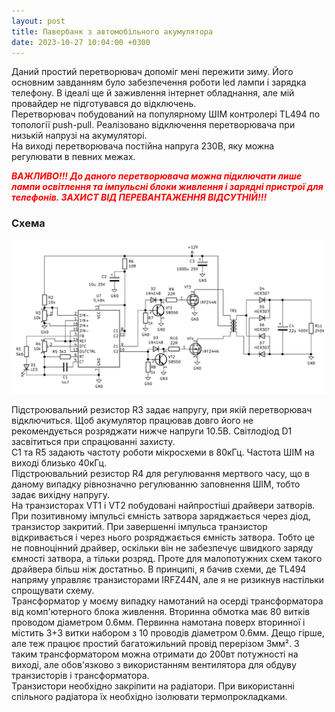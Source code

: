 ```yaml
---
layout: post
title: Павербанк з автомобільного акумулятора
date: 2023-10-27 10:04:00 +0300
---
```


Даний простий перетворювач допоміг мені пережити зиму. Його основним завданням було забезпечення роботи led лампи і зарядка телефону. В ідеалі ще й заживлення інтернет обладнання, але мій провайдер не підготувався до відключень.<!--more-->  
Перетворювач побудований на популярному ШІМ контролері TL494 по топології push-pull. Реалізовано відключення перетворювача при низькій напрузі на акумуляторі.  
На виході перетворювача постійна напруга 230В, яку можна регулювати в певних межах.

<span style="color:red">***ВАЖЛИВО!!! До даного перетворювача можна підключати лише лампи освітлення та імпульсні блоки живлення і зарядні пристрої для телефонів. ЗАХИСТ ВІД ПЕРЕВАНТАЖЕННЯ ВІДСУТНІЙ!!!***</span>

### Схема

![](/assets/2023-10-11-powerbank-tl494/tl494-1-01.jpeg)

Підстроювальний резистор R3 задає напругу, при якій перетворювач відключиться. Щоб акумулятор працював довго його не рекомендується розряджати нижче напруги 10.5В. Світлодіод D1 засвітиться при спрацюванні захисту.  
C1 та R5 задають частоту роботи мікросхеми в 80кГц. Частота ШІМ на виході близько 40кГц.  
Підстроювальний резистор R4 для регулювання мертвого часу, що в даному випадку рівнозначно регулюванню заповнення ШІМ, тобто задає вихідну напругу.  
На транзисторах VT1 і VT2 побудовані найпростіші драйвери затворів. При позитивному імпульсі ємність затвора заряджається через діод, транзистор закритий. При завершенні імпульса транзистор відкривається і через нього розряджається ємність затвора. Тобто це не повноцінний драйвер, оскільки він не забезпечує швидкого заряду ємності затвора, а тільки розряд. Проте для малопотужних схем такого драйвера більш ніж достатньо. В принципі, я бачив схеми, де TL494 напряму управляє транзисторами IRFZ44N, але я не ризикнув настільки спрощувати схему.  
Трансформатор у моєму випадку намотаний на осерді трансформатора від комп'ютерного блока живлення. Вторинна обмотка має 80 витків проводом діаметром 0.6мм. Первинна намотана поверх вторинної і містить 3+3 витки набором з 10 проводів діаметром 0.6мм. Дещо гірше, але теж працює простий багатожильний провід перерізом 3мм². З таким трансформатором можна отримати до 200вт потужності на виході, але обов'язково з використанням вентилятора для обдуву транзисторів і трансформатора.  
Транзистори необхідно закріпити на радіатори. При використанні спільного радіатора їх необхідно ізолювати термопрокладками.
